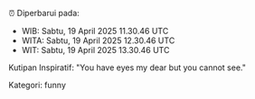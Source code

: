 ⏰ Diperbarui pada:
- WIB: Sabtu, 19 April 2025 11.30.46 UTC
- WITA: Sabtu, 19 April 2025 12.30.46 UTC
- WIT: Sabtu, 19 April 2025 13.30.46 UTC

Kutipan Inspiratif:
"You have eyes my dear but you cannot see."


Kategori: funny

